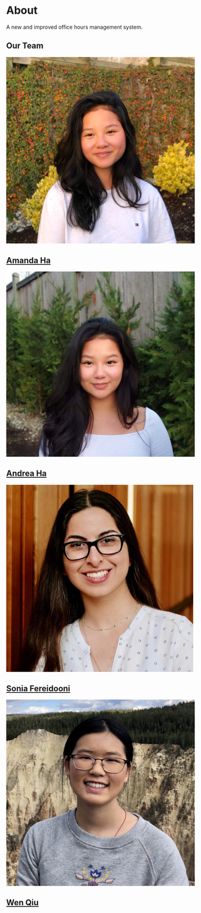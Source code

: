 # About
A new and improved office hours management system.

<section id="team">
      <h2>Our Team</h2>
      <div class="row">
          <div class="column">
            <a href="https://www.linkedin.com/in/amandakha/" target="_blank"><img src="img/AmandaProfile.jpg"></a>
            <h1><a href="https://www.linkedin.com/in/amandakha/" target="_blank">Amanda Ha</a></h1>
          </div>
          <div class="column">
            <a href="https://www.linkedin.com/in/andreakha/" target="_blank"><img src="img/AndreaProfile.jpg"></a>
            <h1><a href="https://www.linkedin.com/in/andreakha/" target="_blank">Andrea Ha</a></h1>
          </div>
          <div class="column">
            <a href="https://www.linkedin.com/in/fereidooni/" target="_blank"><img src="img/SoniaProfile.png"></a>
            <h1><a href="https://www.linkedin.com/in/fereidooni/" target="_blank">Sonia Fereidooni</a></h1>
          </div>
          <div class="column">
            <a href="https://www.linkedin.com/in/wen-qiu/" target="_blank"><img src="img/WenProfile.jpg"></a>
            <h1><a href="https://www.linkedin.com/in/wen-qiu/" target="_blank">Wen Qiu</a></h1>
          </div>
</section>

